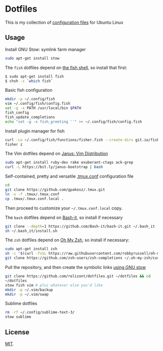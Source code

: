 Dotfiles
========

This is my collection of [configuration files](http://dotfiles.github.io/) for Ubuntu Linux

Usage
-----

Install GNU Stow: symlink farm manager

```bash
sudo apt-get install stow
```

The `fish` dotfiles depend on [the fish shell](http://fishshell.com),
so install that first:

```bash
$ sudo apt-get install fish
$ chsh -s `which fish`
```

Basic fish configuration

```bash
mkdir -p ~/.config/fish
vim ~/.config/fish/config.fish
set -g -x PATH /usr/local/bin $PATH
fish_config
fish_update_completions
echo "set -g -x fish_greeting ''" >> ~/.config/fish/config.fish
```

Install plugin manager for fish

```bash
curl -Lo ~/.config/fish/functions/fisher.fish --create-dirs git.io/fisher
fisher z
```

The Vim dotfiles depend on [Janus: Vim Distribution](https://github.com/carlhuda/janus)

```bash
sudo apt-get install ruby-dev rake exuberant-ctags ack-grep
curl -L https://bit.ly/janus-bootstrap | bash
```

Self-contained, pretty and versatile [.tmux.conf](https://github.com/gpakosz/.tmux) configuration file
```bash
cd
git clone https://github.com/gpakosz/.tmux.git
ln -s -f .tmux/.tmux.conf
cp .tmux/.tmux.conf.local .
```

Then proceed to customize your `~/.tmux.conf.local` copy.


The `bash` dotfiles depend on [Bash-it](https://github.com/Bash-it/bash-it),
so install if necessary

```bash
git clone --depth=1 https://github.com/Bash-it/bash-it.git ~/.bash_it
sh ~/.bash_it/install.sh
```

The `zsh` dotfiles depend on [Oh My Zsh](https://github.com/robbyrussell/oh-my-zsh),
so install if necessary:

```bash
sudo apt-get install zsh
sh -c "$(curl -fsSL https://raw.githubusercontent.com/robbyrussell/oh-my-zsh/master/tools/install.sh)"
git clone https://github.com/zsh-users/zsh-completions ~/.oh-my-zsh/custom/plugins/zsh-completions
```

Pull the repository, and then create the symbolic links [using GNU
stow](https://www.gnu.org/software/stow/)

```bash
git clone https://github.com/relizont/dotfiles.git ~/dotfiles && cd
~/dotfiles
stow fish vim # plus whatever else you'd like
mkdir -p ~/.vim/backup
mkdir -p ~/.vim/swap
```

Sublime dotfiles

```bash
rm -rf ~/.config/sublime-text-3/
stow sublime
```

License
-------

[MIT](http://opensource.org/licenses/MIT).
